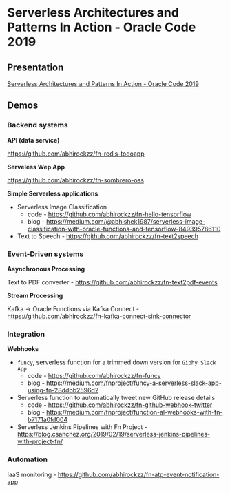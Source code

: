 # Serverless Architectures and Patterns In Action - Oracle Code 2019

## Presentation

[Serverless Architectures and Patterns In Action - Oracle Code 2019](ppt/serverless-architectures-and-patterns-in-action.pdf)

## Demos

### Backend systems

**API (data service)**

https://github.com/abhirockzz/fn-redis-todoapp

**Serveless Wep App**

https://github.com/abhirockzz/fn-sombrero-oss

**Simple Serverless applications**

- Serverless Image Classification
	- code - https://github.com/abhirockzz/fn-hello-tensorflow
	- blog - https://medium.com/@abhishek1987/serverless-image-classification-with-oracle-functions-and-tensorflow-849395786110
- Text to Speech - https://github.com/abhirockzz/fn-text2speech

### Event-Driven systems

**Asynchronous Processing**

Text to PDF converter - https://github.com/abhirockzz/fn-text2pdf-events

**Stream Processing**

Kafka -> Oracle Functions via Kafka Connect - https://github.com/abhirockzz/fn-kafka-connect-sink-connector

### Integration

**Webhooks**

- `funcy`, serverless function for a trimmed down version for `Giphy Slack App`
	- code - https://github.com/abhirockzz/fn-funcy
	- blog - https://medium.com/fnproject/funcy-a-serverless-slack-app-using-fn-28ddbb2596d2
- Serverless function to automatically tweet new GitHub release details
	- code - https://github.com/abhirockzz/fn-github-webhook-twitter
	- blog - https://medium.com/fnproject/function-al-webhooks-with-fn-b7171a0fd004
- Serverless Jenkins Pipelines with Fn Project - https://blog.csanchez.org/2019/02/19/serverless-jenkins-pipelines-with-project-fn/

### Automation

IaaS monitoring - https://github.com/abhirockzz/fn-atp-event-notification-app
